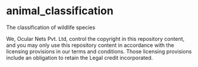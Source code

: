 # animal_classification
The classification of wildlife species

We, Ocular Nets Pvt. Ltd, control the copyright in this repository content, and you may only use this repository content in accordance with the licensing provisions in our terms and conditions. Those licensing provisions include an obligation to retain the Legal credit incorporated.

